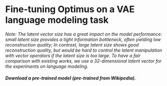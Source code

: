 # Fine-tuning Optimus on a VAE language modeling task

_Note: The latent vector size has a great impact on the model performance: small latent size provides a tight information bottleneck, often yielding low reconstruction quality; In contrast, large latent size shows good reconstruction quality, but would be hard to control the latent manipulation with vector operators if the latent size is too large. To have a fair comparison with existing works, we use a 32-dimensional latent vector for the experiments on language modeling._ 

##### Download a pre-trained model (pre-trained from Wikipedia). 
